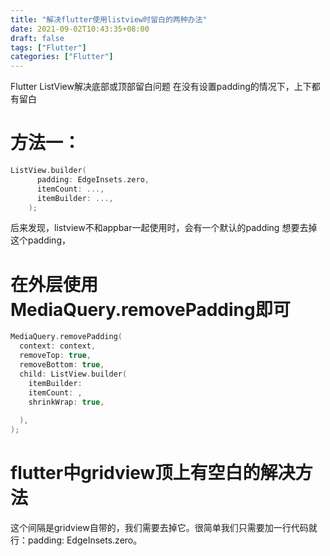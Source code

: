 ```yaml
---
title: "解决flutter使用listview时留白的两种办法"
date: 2021-09-02T10:43:35+08:00
draft: false
tags: ["Flutter"]
categories: ["Flutter"]
---
```


Flutter ListView解决底部或顶部留白问题
在没有设置padding的情况下，上下都有留白

# 方法一：

```c
ListView.builder(
      padding: EdgeInsets.zero,
      itemCount: ...,
      itemBuilder: ...,
    );

```
后来发现，listview不和appbar一起使用时，会有一个默认的padding
想要去掉这个padding，

# 在外层使用MediaQuery.removePadding即可

```c
MediaQuery.removePadding(
  context: context,
  removeTop: true,
  removeBottom: true,
  child: ListView.builder(
    itemBuilder: 
    itemCount: ,
    shrinkWrap: true,
 
  ),
);
```

# flutter中gridview顶上有空白的解决方法

这个间隔是gridview自带的，我们需要去掉它。很简单我们只需要加一行代码就行：padding: EdgeInsets.zero。
